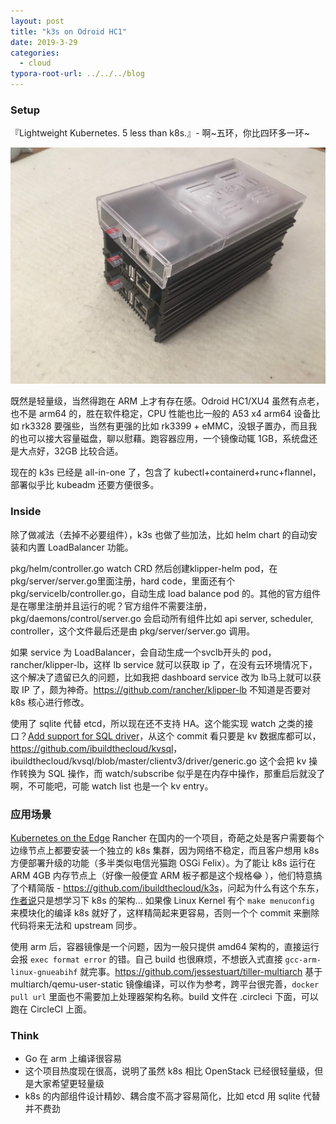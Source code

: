 ```yaml
---
layout: post
title: "k3s on Odroid HC1"
date: 2019-3-29
categories:
  - cloud
typora-root-url: ../../../blog
---
```

### Setup
『Lightweight Kubernetes. 5 less than k8s.』- 啊~五环，你比四环多一环~

![](/images/2019/k3s-odroid.JPG)

既然是轻量级，当然得跑在 ARM 上才有存在感。Odroid HC1/XU4 虽然有点老，也不是 arm64 的，胜在软件稳定，CPU 性能也比一般的 A53 x4 arm64 设备比如 rk3328 要强些，当然有更强的比如 rk3399 + eMMC，没银子置办，而且我的也可以接大容量磁盘，聊以慰藉。跑容器应用，一个镜像动辄 1GB，系统盘还是大点好，32GB 比较合适。

现在的 k3s 已经是 all-in-one 了，包含了 kubectl+containerd+runc+flannel，部署似乎比 kubeadm 还要方便很多。

### Inside

除了做减法（去掉不必要组件），k3s 也做了些加法，比如 helm chart 的自动安装和内置 LoadBalancer 功能。

pkg/helm/controller.go watch CRD 然后创建klipper-helm pod，在pkg/server/server.go里面注册，hard code，里面还有个pkg/servicelb/controller.go，自动生成 load balance pod 的。其他的官方组件是在哪里注册并且运行的呢？官方组件不需要注册，pkg/daemons/control/server.go 会启动所有组件比如 api server, scheduler, controller，这个文件最后还是由 pkg/server/server.go 调用。

如果 service 为 LoadBalancer，会自动生成一个svclb开头的 pod，rancher/klipper-lb，这样 lb service 就可以获取 ip 了，在没有云环境情况下，这个解决了遗留已久的问题，比如我把 dashboard service 改为 lb马上就可以获取 IP 了，颇为神奇。<https://github.com/rancher/klipper-lb> 不知道是否要对 k8s 核心进行修改。

使用了 sqlite 代替 etcd，所以现在还不支持 HA。这个能实现 watch 之类的接口？[Add support for SQL driver]( https://github.com/ibuildthecloud/k3s/commit/99d0d50bf8b8e97042f5f9241ab51cdfa9a42a13)，从这个 commit 看只要是 kv 数据库都可以，<https://github.com/ibuildthecloud/kvsql>，ibuildthecloud/kvsql/blob/master/clientv3/driver/generic.go 这个会把 kv 操作转换为 SQL 操作，而 watch/subscribe 似乎是在内存中操作，那重启后就没了啊，不可能吧，可能 watch list 也是一个 kv entry。

### 应用场景

[Kubernetes on the Edge](https://rancher.com/blog/2018/2018-12-11-kubernetes-on-the-edge/) Rancher 在国内的一个项目，奇葩之处是客户需要每个边缘节点上都要安装一个独立的 k8s 集群，因为网络不稳定，而且客户想用 k8s 方便部署升级的功能（多半类似电信光猫跑 OSGi Felix）。为了能让 k8s 运行在 ARM 4GB 内存节点上（好像一般便宜 ARM 板子都是这个规格😂 ），他们特意搞了个精简版 - <https://github.com/ibuildthecloud/k3s>，问起为什么有这个东东，[作者说](https://github.com/ibuildthecloud/k3s/issues/1)只是想学习下 k8s 的架构... 如果像 Linux Kernel 有个 `make menuconfig` 来模块化的编译 k8s 就好了，这样精简起来更容易，否则一个个 commit 来删除代码将来无法和 upstream 同步。

使用 arm 后，容器镜像是一个问题，因为一般只提供 amd64 架构的，直接运行会报 `exec format error` 的错。自己 build 也很麻烦，不想嵌入式直接 `gcc-arm-linux-gnueabihf` 就完事。<https://github.com/jessestuart/tiller-multiarch> 基于 multiarch/qemu-user-static 镜像编译，可以作为参考，跨平台很完善，`docker pull url` 里面也不需要加上处理器架构名称。build 文件在 .circleci 下面，可以跑在 CircleCI 上面。

### Think
* Go 在 arm 上编译很容易
* 这个项目热度现在很高，说明了虽然 k8s 相比 OpenStack 已经很轻量级，但是大家希望更轻量级
* k8s 的内部组件设计精妙、耦合度不高才容易简化，比如 etcd 用 sqlite 代替并不费劲
